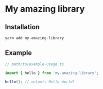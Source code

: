 # My amazing library

## Installation

```
yarn add my-amazing-library
```

## Example

```ts
// path/to/example-usage.ts

import { hello } from 'my-amazing-library';

hello(); // outputs Hello World!

```

